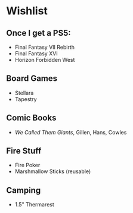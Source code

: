 # Wishlist

## Once I get a PS5:
* Final Fantasy VII Rebirth
* Final Fantasy XVI
* Horizon Forbidden West

## Board Games
* Stellara
* Tapestry

## Comic Books
* _We Called Them Giants_, Gillen, Hans, Cowles

## Fire Stuff
* Fire Poker
* Marshmallow Sticks (reusable)

## Camping
* 1.5" Thermarest
